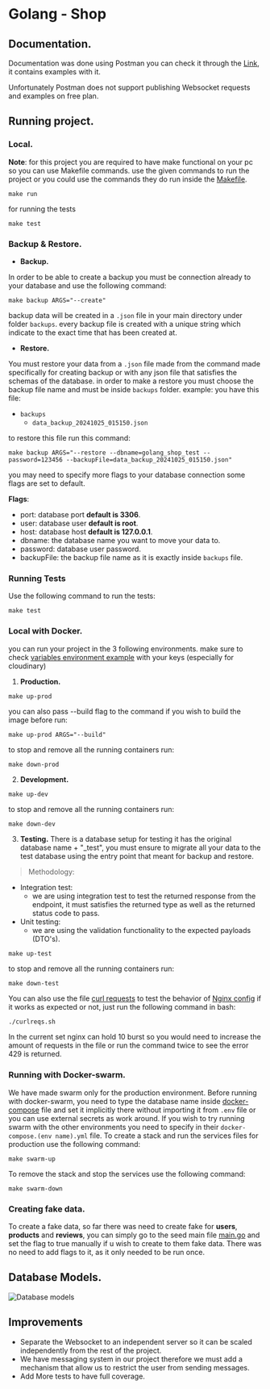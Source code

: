 # Golang - Shop

## Documentation.
Documentation was done using Postman you can check it through the [Link](https://documenter.getpostman.com/view/30922024/2sAY4sj4JW#ee889508-9a0f-4bab-b862-6422c7b154ea), it contains examples with it.

Unfortunately Postman does not support publishing Websocket requests and examples on free plan.

## Running project.
### Local.
**Note**: for this project you are required to have make functional on your pc so you can use Makefile commands.
use the given commands to run the project or you could use the commands they do run inside the [Makefile](./Makefile).
```make
make run
```

for running the tests 
```make
make test
```

### Backup & Restore.
- **Backup.**

In order to be able to create a backup you must be connection already to your database and use the following command:
```make
make backup ARGS="--create"
```
backup data will be created in a `.json` file in your main directory under folder `backups`.
every backup file is created with a unique string which indicate to the exact time that has been created at.

- **Restore.**

You must restore your data from a `.json` file made from the command made specifically for creating backup or with any json file that satisfies the schemas of the database.
in order to make a restore you must choose the backup file name and must be inside `backups` folder.
example:
you have this file:
- `backups`
    - `data_backup_20241025_015150.json`

to restore this file run this command:
```make
make backup ARGS="--restore --dbname=golang_shop_test --password=123456 --backupFile=data_backup_20241025_015150.json"
```
you may need to specify more flags to your database connection some flags are set to default.

**Flags**:
- port: database port **default is 3306**.
- user: database user **default is root**.
- host: database host **default is 127.0.0.1**.
- dbname: the database name you want to move your data to.
- password: database user password.
- backupFile: the backup file name as it is exactly inside `backups` file.


### Running Tests

Use the following command to run the tests:

```make
make test
```

### Local with Docker.
you can run your project in the 3 following environments.
make sure to check [variables environment example](.env.example) with your keys (especially for cloudinary)
1. **Production.**
```make
make up-prod
```
you can also pass --build flag to the command if you wish to build the image before run:

```make
make up-prod ARGS="--build"
```

to stop and remove all the running containers run:
```make
make down-prod
```

2. **Development.**

```make
make up-dev
```
to stop and remove all the running containers run:
```make
make down-dev
```

3. **Testing.**
There is a database setup for testing it has the original database name + "_test", you must ensure to migrate all your data to the test database using the entry point that meant for backup and restore.

>Methodology:
- Integration test:
    - we are using integration test to test the returned response from the endpoint, it must satisfies the returned type as well as the returned status code to pass.
- Unit testing:
    - we are using the validation functionality to the expected payloads (DTO's).

```make
make up-test
```

to stop and remove all the running containers run:
```make
make down-test
```

You can also use the file [curl requests](./curlreqs.sh) to test the behavior of [Nginx config](./nginx/default.conf) if it works as expected or not, just run the following command in bash:
```bash
./curlreqs.sh
```
In the current set nginx can hold 10 burst so you would need to increase the amount of requests in the file or run the command twice to see the error 429 is returned.

### Running with Docker-swarm.
We have made swarm only for the production environment.
Before running with docker-swarm, you need to type the database name inside [docker-compose](docker-compose.yml) file and set it implicitly there without importing it from `.env` file or you can use external secrets as work around.
If you wish to try running swarm with the other environments you need to specify in their `docker-compose.(env name).yml` file.
To create a stack and run the services files for production use the following command:
```make
make swarm-up
```

To remove the stack and stop the services use the following command:
```make
make swarm-down
```

### Creating fake data.
To create a fake data, so far there was need to create fake for **users**, **products** and **reviews**, you can simply go to the seed main file [main.go](./cmd/seed/main.go) and set the flag to true manually if u wish to create to them fake data.
There was no need to add flags to it, as it only needed to be run once.

## Database Models.
![Database models](https://res.cloudinary.com/doxhxgz2g/image/upload/v1730256130/Others/golang_shop_yquhuz.jpg)

## Improvements

- Separate the Websocket to an independent server so it can be scaled independently from the rest of the project.
- We have messaging system in our project therefore we must add a mechanism that allow us to restrict the user from sending messages.
- Add More tests to have full coverage.